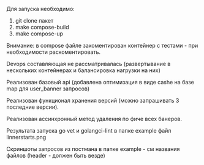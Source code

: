 Для запуска необходимо:
1) git clone пакет 
2) make compose-build
3) make compose-up


Внимание: в compose файле закоментирован контейнер с тестами - при необходимости раскоментировать. 

Devops составляющая не рассматривалась (развертывание в нескольких контейнерах и балансировка нагрузки на них)

Реализован базовый api (добавлена оптимизация в виде cashe на базе map для user_banner запросов)

Реализован функционал хранения версий (можно запрашивать 3 последние версии).

Реализован ассинхронный метод удаления по фиче всех банеров. 

Результата запуска go vet и golangci-lint в папке example файл linnerstarts.png

Скриншоты запросов из постмана в папке example - см названия файлов (header - должен быть везде)

